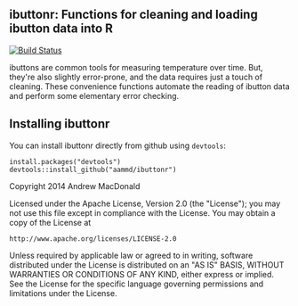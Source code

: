 ## ibuttonr: Functions for cleaning and loading ibutton data into R
[![Build Status](https://travis-ci.org/aammd/ibuttonr.png?branch=master)](https://travis-ci.org/aammd/ibuttonr)

ibuttons are common tools for measuring temperature over time. But, they're also slightly error-prone, and the data requires just a touch of cleaning. These convenience functions automate the reading of ibutton data and perform some elementary error checking.

## Installing ibuttonr

You can install ibuttonr directly from github using `devtools`:

```
install.packages("devtools")
devtools::install_github("aammd/ibuttonr")
```




Copyright 2014 Andrew MacDonald

Licensed under the Apache License, Version 2.0 (the "License");
you may not use this file except in compliance with the License.
You may obtain a copy of the License at

    http://www.apache.org/licenses/LICENSE-2.0

Unless required by applicable law or agreed to in writing, software
distributed under the License is distributed on an "AS IS" BASIS,
WITHOUT WARRANTIES OR CONDITIONS OF ANY KIND, either express or implied.
See the License for the specific language governing permissions and
limitations under the License.
